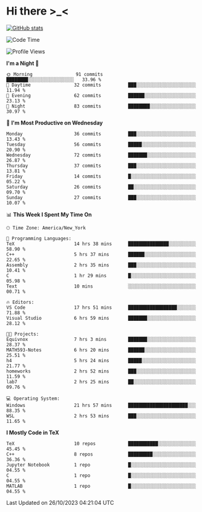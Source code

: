 # Hi there \>_<

[![GitHub stats](https://github-readme-stats.vercel.app/api?username=ARessegetesStery&show_icons=true&theme=transparent)](https://github.com/anuraghazra/github-readme-stats)

<!--START_SECTION:waka-->
![Code Time](http://img.shields.io/badge/Code%20Time-443%20hrs%2056%20mins-blue)

![Profile Views](http://img.shields.io/badge/Profile%20Views-1-blue)

**I'm a Night 🦉** 

```text
🌞 Morning                91 commits          ████████░░░░░░░░░░░░░░░░░   33.96 % 
🌆 Daytime                32 commits          ███░░░░░░░░░░░░░░░░░░░░░░   11.94 % 
🌃 Evening                62 commits          ██████░░░░░░░░░░░░░░░░░░░   23.13 % 
🌙 Night                  83 commits          ████████░░░░░░░░░░░░░░░░░   30.97 % 
```
📅 **I'm Most Productive on Wednesday** 

```text
Monday                   36 commits          ███░░░░░░░░░░░░░░░░░░░░░░   13.43 % 
Tuesday                  56 commits          █████░░░░░░░░░░░░░░░░░░░░   20.90 % 
Wednesday                72 commits          ███████░░░░░░░░░░░░░░░░░░   26.87 % 
Thursday                 37 commits          ███░░░░░░░░░░░░░░░░░░░░░░   13.81 % 
Friday                   14 commits          █░░░░░░░░░░░░░░░░░░░░░░░░   05.22 % 
Saturday                 26 commits          ██░░░░░░░░░░░░░░░░░░░░░░░   09.70 % 
Sunday                   27 commits          ███░░░░░░░░░░░░░░░░░░░░░░   10.07 % 
```


📊 **This Week I Spent My Time On** 

```text
🕑︎ Time Zone: America/New_York

💬 Programming Languages: 
TeX                      14 hrs 38 mins      ███████████████░░░░░░░░░░   58.90 % 
C++                      5 hrs 37 mins       ██████░░░░░░░░░░░░░░░░░░░   22.65 % 
Assembly                 2 hrs 35 mins       ███░░░░░░░░░░░░░░░░░░░░░░   10.41 % 
C                        1 hr 29 mins        █░░░░░░░░░░░░░░░░░░░░░░░░   05.98 % 
Text                     10 mins             ░░░░░░░░░░░░░░░░░░░░░░░░░   00.71 % 

🔥 Editors: 
VS Code                  17 hrs 51 mins      ██████████████████░░░░░░░   71.88 % 
Visual Studio            6 hrs 59 mins       ███████░░░░░░░░░░░░░░░░░░   28.12 % 

🐱‍💻 Projects: 
Equivnox                 7 hrs 3 mins        ███████░░░░░░░░░░░░░░░░░░   28.37 % 
MATH593-Notes            6 hrs 20 mins       ██████░░░░░░░░░░░░░░░░░░░   25.51 % 
h4                       5 hrs 24 mins       █████░░░░░░░░░░░░░░░░░░░░   21.77 % 
homeworks                2 hrs 52 mins       ███░░░░░░░░░░░░░░░░░░░░░░   11.59 % 
lab7                     2 hrs 25 mins       ██░░░░░░░░░░░░░░░░░░░░░░░   09.76 % 

💻 Operating System: 
Windows                  21 hrs 57 mins      ██████████████████████░░░   88.35 % 
WSL                      2 hrs 53 mins       ███░░░░░░░░░░░░░░░░░░░░░░   11.65 % 
```

**I Mostly Code in TeX** 

```text
TeX                      10 repos            ███████████░░░░░░░░░░░░░░   45.45 % 
C++                      8 repos             █████████░░░░░░░░░░░░░░░░   36.36 % 
Jupyter Notebook         1 repo              █░░░░░░░░░░░░░░░░░░░░░░░░   04.55 % 
C                        1 repo              █░░░░░░░░░░░░░░░░░░░░░░░░   04.55 % 
MATLAB                   1 repo              █░░░░░░░░░░░░░░░░░░░░░░░░   04.55 % 
```




 Last Updated on 26/10/2023 04:21:04 UTC
<!--END_SECTION:waka-->
